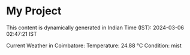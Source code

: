 # My Project

This content is dynamically generated in Indian Time (IST): 2024-03-06 02:47:21 IST


Current Weather in Coimbatore:
Temperature: 24.88 °C
Condition: mist
